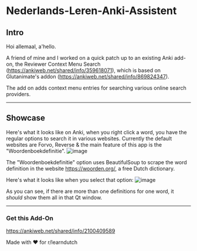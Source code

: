 # Nederlands-Leren-Anki-Assistent
## Intro
Hoi allemaal, a'hello.

A friend of mine and I worked on a quick patch up to an existing Anki add-on, the Reviewer Context Menu Search (https://ankiweb.net/shared/info/359618071), which is based on Glutanimate's addon (https://ankiweb.net/shared/info/869824347).

The add on adds context menu entries for searching various online search providers.

<hr />

## Showcase
Here's what it looks like on Anki, when you right click a word, you have the regular options to search it in various websites. Currently the default websites are Forvo, Reverse & the main feature of this app is the "Woordenboekdefinitie".
![image](https://i.imgur.com/MEOo5BO.png)

The "Woordenboekdefinitie" option uses BeautifulSoup to scrape the word definition in the website https://woorden.org/, a free Dutch dictionary.


Here's what it looks like when you select that option:
![image](https://i.imgur.com/A7fdLHA.png)

As you can see, if there are more than one definitions for one word, it *should* show them all in that Qt window.



<hr /> 

### Get this Add-On
https://ankiweb.net/shared/info/2100409589

Made with ❤️ for r/learndutch
